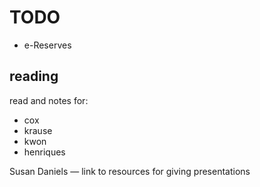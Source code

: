 # TODO

- e-Reserves


## reading

read and notes for:
- cox
- krause
- kwon
- henriques



Susan Daniels — link to resources for giving presentations